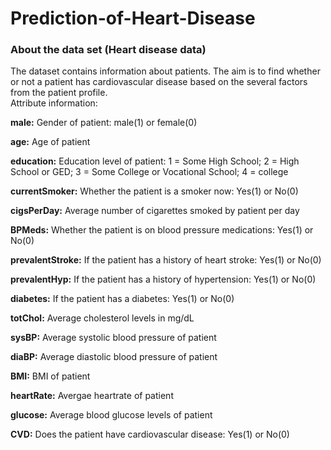 # Prediction-of-Heart-Disease
### About the data set (Heart disease data)

The dataset contains information about patients. The aim is to find whether or not a patient has cardiovascular disease based on the several factors from the patient profile. <br> Attribute information: 

**male:** Gender of patient: male(1) or female(0) 

**age:** Age of patient

**education:** Education level of patient: 1 = Some High School; 2 = High School or GED; 3 = Some College or Vocational School; 4 = college

**currentSmoker:** Whether the patient is a smoker now: Yes(1) or No(0)

**cigsPerDay:** Average number of cigarettes smoked by patient per day

**BPMeds:** Whether the patient is on blood pressure medications: Yes(1) or No(0)

**prevalentStroke:** If the patient has a history of heart stroke: Yes(1) or No(0)

**prevalentHyp:** If the patient has a history of hypertension: Yes(1) or No(0)

**diabetes:**  If the patient has a diabetes: Yes(1) or No(0)

**totChol:** Average cholesterol levels in mg/dL

**sysBP:** Average systolic blood pressure of patient

**diaBP:** Average diastolic blood pressure of patient

**BMI:** BMI of patient

**heartRate:** Avergae heartrate of patient

**glucose:** Average blood glucose levels of patient

**CVD:** Does the patient have cardiovascular disease: Yes(1) or No(0)

